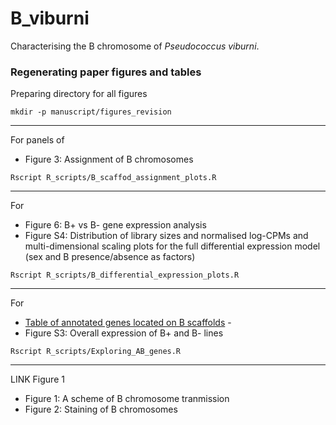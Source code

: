 # B_viburni
 Characterising the B chromosome of *Pseudococcus viburni*.


### Regenerating paper figures and tables

Preparing directory for all figures

```
mkdir -p manuscript/figures_revision
```

---

For panels of
 - Figure 3: Assignment of B chromosomes

```
Rscript R_scripts/B_scaffod_assignment_plots.R
```

---

For
- Figure 6: B+ vs B- gene expression analysis
- Figure S4: Distribution of library sizes and normalised log-CPMs and multi-dimensional scaling plots for the full differential expression model (sex and B presence/absence as factors)

```
Rscript R_scripts/B_differential_expression_plots.R
```

---

For
 - [Table of annotated genes located on B scaffolds](output/genes.in.Bs.anno.csv) -
 - Figure S3: Overall expression of B+ and B- lines

```
Rscript R_scripts/Exploring_AB_genes.R
```
---

LINK Figure 1
- Figure 1: A scheme of B chromosome tranmission
- Figure 2: Staining of B chromosomes
